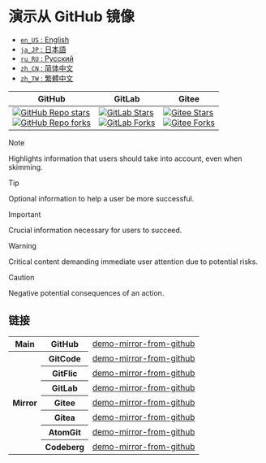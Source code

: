# 演示从 GitHub 镜像

<ul>
  <li><a href="./README.md"><code>en_US</code> : English</a></li>
  <li><a href="./README.ja_JP.md"><code>ja_JP</code> : 日本語</a></li>
  <li><a href="./README.ru_RU.md"><code>ru_RU</code> : Русский</a></li>
  <li><a href="./README.zh_CN.md"><code>zh_CN</code> : 简体中文</a></li>
  <li><a href="./README.zh_TW.md"><code>zh_TW</code> : 繁體中文</a></li>
</ul>

<div align="center">
  <table>
    <thead>
      <tr>
        <th style="text-align: center; vertical-align: middle;">GitHub</th>
        <th style="text-align: center; vertical-align: middle;">GitLab</th>
        <th style="text-align: center; vertical-align: middle;">Gitee</th>
      </tr>
    </thead>
    <tbody>
      <tr>
        <td>
          <a href="https://github.com/hwhsu1231/demo-mirror-from-github/stargazers">
            <img alt="GitHub Repo stars" src="https://img.shields.io/github/stars/hwhsu1231/demo-mirror-from-github?style=flat&logo=github" />
          </a><br />
          <a href="https://github.com/hwhsu1231/demo-mirror-from-github/forks">
            <img alt="GitHub Repo forks" src="https://img.shields.io/github/forks/hwhsu1231/demo-mirror-from-github?style=flat&logo=github" />
          </a>
        </td>
        <td>
          <a href="https://gitlab.com/hwhsu1231/demo-mirror-from-github/-/starrers">
            <img alt="GitLab Stars" src="https://img.shields.io/gitlab/stars/hwhsu1231%2Fdemo-mirror-from-github?gitlab_url=https%3A%2F%2Fgitlab.com&style=flat&logo=gitlab" />
          </a><br />
          <a href="https://gitlab.com/hwhsu1231/demo-mirror-from-github/-/forks">
            <img alt="GitLab Forks" src="https://img.shields.io/gitlab/forks/hwhsu1231%2Fdemo-mirror-from-github?gitlab_url=https%3A%2F%2Fgitlab.com&style=flat&logo=gitlab" />
          </a>
        </td>
        <td>
          <a href='https://gitee.com/hwhsu1231/demo-mirror-from-github/stargazers'>
            <img alt="Gitee Stars" src='https://gitee.com/hwhsu1231/demo-mirror-from-github/badge/star.svg?theme=dark' alt='star' />
          </a><br />
          <a href='https://gitee.com/hwhsu1231/demo-mirror-from-github/members'>
            <img alt="Gitee Forks" src='https://gitee.com/hwhsu1231/demo-mirror-from-github/badge/fork.svg?theme=dark' alt='fork' />
          </a>
        </td>
      </tr>
    </tbody>
  </table>
</div>

> [!NOTE]
> Highlights information that users should take into account, even when skimming.

> [!TIP]
> Optional information to help a user be more successful.

> [!IMPORTANT]
> Crucial information necessary for users to succeed.

> [!WARNING]
> Critical content demanding immediate user attention due to potential risks.

> [!CAUTION]
> Negative potential consequences of an action.

## 链接

<div align="center">
  <table>
    <tbody>
      <!-- Main -->
      <tr>
        <th rowspan="1" style="text-align: center; vertical-align: middle;">Main</th>
        <th style="text-align: center; vertical-align: middle;">GitHub</th>
        <td style="text-align: center; vertical-align: middle;">
          <a href="https://github.com/hwhsu1231/demo-mirror-from-github" target="_blank">demo-mirror-from-github</a>
        </td>
      </tr>
      <!-- Mirror -->
      <tr>
        <th rowspan="7" style="text-align: center; vertical-align: middle;">Mirror</th>
        <th style="text-align: center; vertical-align: middle;">GitCode</th>
        <td style="text-align: center; vertical-align: middle;">
          <a href="https://gitcode.com/hwhsu1231/demo-mirror-from-github" target="_blank">demo-mirror-from-github</a>
        </td>
      </tr>
      <tr>
        <th style="text-align: center; vertical-align: middle;">GitFlic</th>
        <td style="text-align: center; vertical-align: middle;">
          <a href="https://gitflic.ru/project/hwhsu1231/demo-mirror-from-github" target="_blank">demo-mirror-from-github</a>
        </td>
      </tr>
      <tr>
        <th style="text-align: center; vertical-align: middle;">GitLab</th>
        <td style="text-align: center; vertical-align: middle;">
          <a href="https://gitlab.com/hwhsu1231/demo-mirror-from-github" target="_blank">demo-mirror-from-github</a>
        </td>
      </tr>
      <tr>
        <th style="text-align: center; vertical-align: middle;">Gitee</th>
        <td style="text-align: center; vertical-align: middle;">
          <a href="https://gitee.com/hwhsu1231/demo-mirror-from-github" target="_blank">demo-mirror-from-github</a>
        </td>
      </tr>
      <tr>
        <th style="text-align: center; vertical-align: middle;">Gitea</th>
        <td style="text-align: center; vertical-align: middle;">
          <a href="https://gitea.com/hwhsu1231/demo-mirror-from-github" target="_blank">demo-mirror-from-github</a>
        </td>
      </tr>
      <tr>
        <th style="text-align: center; vertical-align: middle;">AtomGit</th>
        <td style="text-align: center; vertical-align: middle;">
          <a href="https://atomgit.com/hwhsu1231/demo-mirror-from-github" target="_blank">demo-mirror-from-github</a>
        </td>
      </tr>
      <tr>
        <th style="text-align: center; vertical-align: middle;">Codeberg</th>
        <td style="text-align: center; vertical-align: middle;">
          <a href="https://codeberg.org/hwhsu1231/demo-mirror-from-github" target="_blank">demo-mirror-from-github</a>
        </td>
      </tr>
    </tbody>
  </table>
</div>
